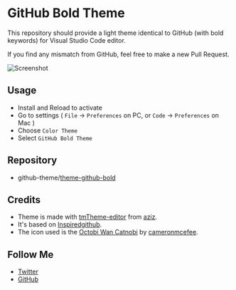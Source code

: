 # GitHub Bold Theme

This repository should provide a light theme identical to GitHub (with bold keywords) for Visual Studio Code editor.

If you find any mismatch from GitHub, feel free to make a new Pull Request.

![Screenshot](https://raw.githubusercontent.com/github-theme/theme-github-bold/master/screenshot.png)

## Usage

- Install and Reload to activate
- Go to settings ( `File` → `Preferences` on PC, or `Code` → `Preferences` on Mac )
- Choose `Color Theme`
- Select `GitHub Bold Theme`

## Repository

- github-theme/[theme-github-bold](https://github.com/github-theme/theme-github-bold)

## Credits

- Theme is made with [tmTheme-editor](http://tmtheme-editor.herokuapp.com) from [aziz](https://github.com/aziz/tmTheme-Editor).
- It's based on [Inspiredgithub](http://tmtheme-editor.herokuapp.com/#!/editor/theme/Inspiredgithub).
- The icon used is the [Octobi Wan Catnobi](https://octodex.github.com/octobiwan) by [cameronmcefee](https://github.com/cameronmcefee).

## Follow Me

- [Twitter](https://twitter.com/thisgust)
- [GitHub](https://github.com/ngustavo)
